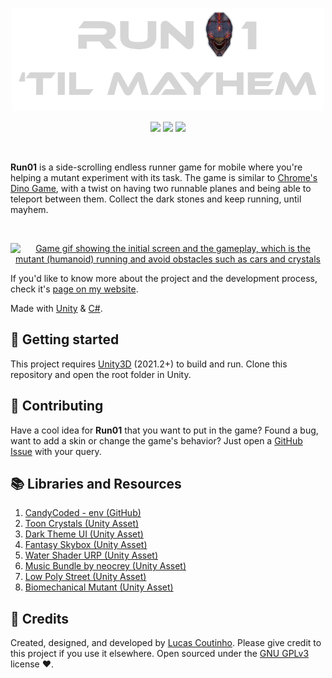 <p align="center">
  <a href="https://coutinho.codes/portfolio/gamedev/run01" target="_blank"><img alt="Game Logo: It's written Run01: 'til Mayhem but the '0' is the face of the player character" src='r01-logo.png' style="width: 500px;"/></a>
</p>

<p align="center">
  <a href="https://github.com/lcscout"><img src="https://img.shields.io/maintenance/yes/2022"></a>
  <a href="https://github.com/lcscout/run01-unity-game/releases"><img src="https://badgen.net/github/release/lcscout/run01-unity-game"></a>
  <a href="https://github.com/lcscout/run01-unity-game/releases"><img src="https://img.shields.io/github/downloads/lcscout/run01-unity-game/total"></a>
</p>

<br>

**Run01** is a side-scrolling endless runner game for mobile where you're helping a mutant experiment with its task. The game is similar to [Chrome's Dino Game](https://en.wikipedia.org/wiki/Dinosaur_Game), with a twist on having two runnable planes and being able to teleport between them. Collect the dark stones and keep running, until mayhem.

<br>

<p align="center">
  <a href="https://coutinho.codes/portfolio/gamedev/run01" target="_blank"><img alt="Game gif showing the initial screen and the gameplay, which is the mutant (humanoid) running and avoid obstacles such as cars and crystals" src='r01-Gif.gif'/></a>
</p>

If you'd like to know more about the project and the development process, check it's [page on my website](https://coutinho.codes/portfolio/gamedev/run01).

Made with [Unity](https://unity.com/) & [C#](https://docs.microsoft.com/en-us/dotnet/csharp/).

## 🎉 Getting started
This project requires [Unity3D](https://unity.com/) (2021.2+) to build and run. Clone this repository and open the root folder in Unity.

## 📣 Contributing
Have a cool idea for **Run01** that you want to put in the game? Found a bug, want to add a skin or change the game's behavior? Just open a [GitHub Issue](https://github.com/lcscout/run01-unity-game/issues) with your query.

## 📚 Libraries and Resources
1. [CandyCoded - env (GitHub)](https://github.com/CandyCoded/env)
2. [Toon Crystals (Unity Asset)](https://assetstore.unity.com/packages/3d/props/toon-crystals-pack-66182)
3. [Dark Theme UI (Unity Asset)](https://assetstore.unity.com/packages/2d/gui/dark-theme-ui-199010)
4. [Fantasy Skybox (Unity Asset)](https://assetstore.unity.com/packages/2d/textures-materials/sky/fantasy-skybox-free-18353)
5. [Water Shader URP (Unity Asset)](https://assetstore.unity.com/packages/2d/textures-materials/water/simple-water-shader-urp-191449)
6. [Music Bundle by neocrey (Unity Asset)](https://assetstore.unity.com/packages/audio/music/electronic/free-music-bundle-by-neocrey-92835)
7. [Low Poly Street (Unity Asset)](https://assetstore.unity.com/packages/3d/environments/urban/low-poly-street-pack-67475)
8. [Biomechanical Mutant (Unity Asset)](https://assetstore.unity.com/packages/3d/characters/humanoids/sci-fi/free-biomechanical-mutant-166330)

## 📜 Credits
Created, designed, and developed by [Lucas Coutinho](https://coutinho.codes). Please give credit to this project if you use it elsewhere. Open sourced under the [GNU GPLv3](https://github.com/lcscout/run01-unity-game/blob/main/LICENSE) license ❤️.
